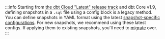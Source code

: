 
:::info
Starting from [the dbt Cloud "Latest" release track](/docs/dbt-versions/cloud-release-tracks) and dbt Core v1.9, defining snapshots in a `.sql` file using a config block is a legacy method. You can define snapshots in YAML format using the latest [snapshot-specific configurations](/docs/build/snapshots#configuring-snapshots). For new snapshots, we recommend using these latest configs. If applying them to existing snapshots, you'll need to [migrate](#snapshot-configuration-migration) over.
:::
